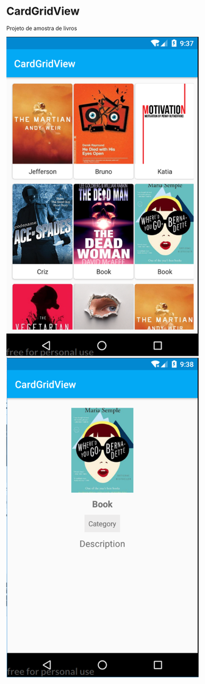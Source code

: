 # CardGridView
Projeto de amostra de livros

<img src="https://github.com/jdleite/CardGridView/blob/master/app/src/main/res/drawable/1.PNG">
<img src="https://github.com/jdleite/CardGridView/blob/master/app/src/main/res/drawable/2.PNG">
